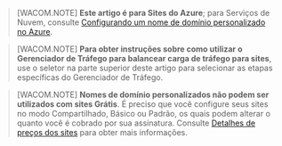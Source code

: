 > [WACOM.NOTE] **Este artigo é para Sites do Azure**; para Serviços de Nuvem, consulte [Configurando um nome de domínio personalizado no Azure][].

> [WACOM.NOTE] **Para obter instruções sobre como utilizar o Gerenciador de Tráfego para balancear carga de tráfego para sites**, use o seletor na parte superior deste artigo para selecionar as etapas específicas do Gerenciador de Tráfego.

> [WACOM.NOTE] **Nomes de domínio personalizados não podem ser utilizados com sites Grátis**. É preciso que você configure seus sites no modo Compartilhado, Básico ou Padrão, os quais podem alterar o quanto você é cobrado por sua assinatura. Consulte <a href="/en-us/pricing/details/web-sites/">Detalhes de preços dos sites</a> para obter mais informações.

  [Configurando um nome de domínio personalizado no Azure]: /en-us/develop/net/common-tasks/custom-dns/

